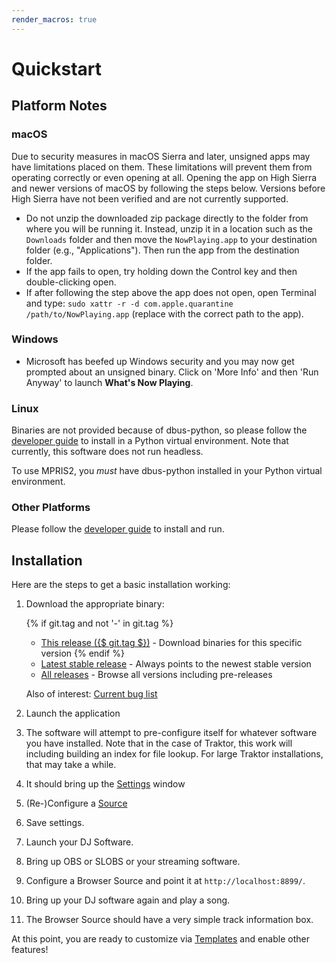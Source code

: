 ```yaml
---
render_macros: true
---
```


# Quickstart

## Platform Notes

### macOS

Due to security measures in macOS Sierra and later, unsigned apps may have limitations
placed on them. These limitations will prevent them from operating correctly or even
opening at all. Opening the app on High Sierra and newer versions of macOS by following
the steps below. Versions before High Sierra have not been verified and are not currently supported.

* Do not unzip the downloaded zip package directly to the folder from where you will be
  running it. Instead, unzip it in a location such as the `Downloads` folder and then move
  the `NowPlaying.app` to your destination folder (e.g., "Applications"). Then run the app from the destination folder.
* If the app fails to open, try holding down the Control key and then double-clicking open.
* If after following the step above the app does not open, open Terminal
  and type: `sudo xattr -r -d com.apple.quarantine /path/to/NowPlaying.app`
  (replace with the correct path to the app).

### Windows

* Microsoft has beefed up Windows security and you may now get prompted about an
  unsigned binary. Click on 'More Info' and then 'Run Anyway' to launch **What's Now Playing**.

### Linux

Binaries are not provided because of dbus-python, so please follow the
[developer guide](help/developers.md) to install in a Python virtual environment. Note
that currently, this software does not run headless.

To use MPRIS2, you *must* have dbus-python installed in your Python virtual environment.

### Other Platforms

Please follow the [developer guide](help/developers.md) to install and run.

## Installation

Here are the steps to get a basic installation working:

1. Download the appropriate binary:

   {% if git.tag and not '-' in git.tag %}
   * [This release ({$ git.tag $})](<https://github.com/whatsnowplaying/whats-now-playing/releases/tag/{$ git.tag $}>) - 
     Download binaries for this specific version
   {% endif %}
   * [Latest stable release](<https://github.com/whatsnowplaying/whats-now-playing/releases/latest>) - 
     Always points to the newest stable version
   * [All releases](<https://github.com/whatsnowplaying/whats-now-playing/releases/>) - 
     Browse all versions including pre-releases

   Also of interest: [Current bug list](https://github.com/whatsnowplaying/whats-now-playing/issues?q=is%3Aissue+is%3Aopen+label%3Abug+sort%3Aupdated-desc)

2. Launch the application
3. The software will attempt to pre-configure itself for whatever software you have
   installed. Note that in the case of Traktor, this work will including building an
   index for file lookup. For large Traktor installations, that may take a while.
4. It should bring up the [Settings](settings/index.md) window
5. (Re-)Configure a [Source](input/index.md)
6. Save settings.
7. Launch your DJ Software.
8. Bring up OBS or SLOBS or your streaming software.
9. Configure a Browser Source and point it at `http://localhost:8899/`.
10. Bring up your DJ software again and play a song.
11. The Browser Source should have a very simple track information box.

At this point, you are ready to customize via [Templates](reference/templatevariables.md) and
enable other features!
